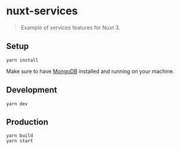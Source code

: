 # nuxt-services

> Example of services features for Nuxt 3.

## Setup

```
yarn install
```

Make sure to have [MongoDB](https://www.mongodb.com) installed and running on your machine.

## Development

```
yarn dev
```

## Production

```
yarn build
yarn start
```
